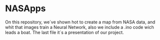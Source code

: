 # NASApps
On this repository, we´ve shown hot to create a map from NASA data, and whit that images train a Neural Network, also we include a .ino code wich leads a boat.
The last file it´s a presentation of our project.
